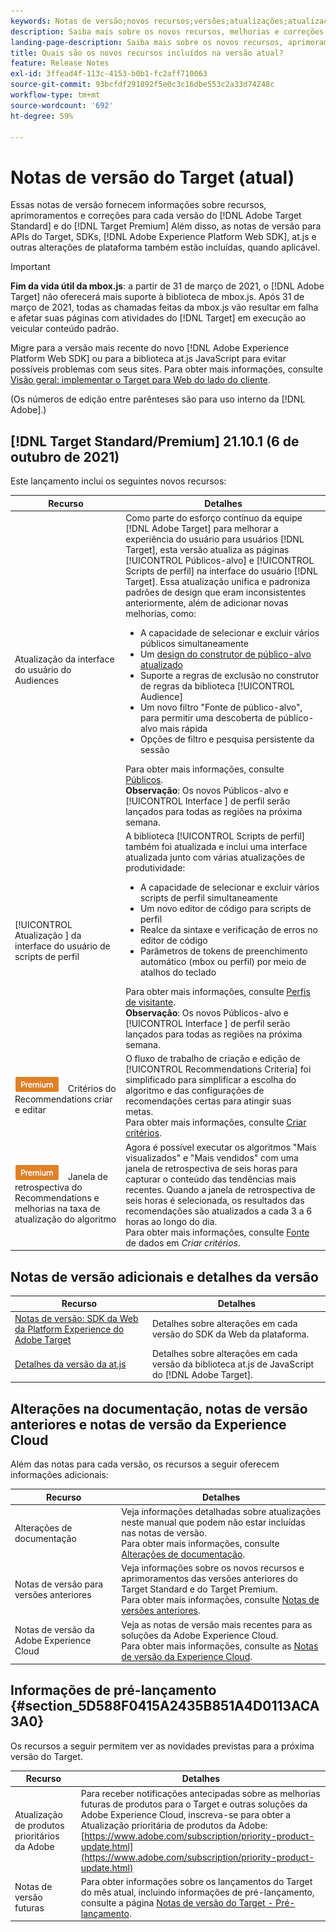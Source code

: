 ```yaml
---
keywords: Notas de versão;novos recursos;versões;atualizações;atualização;versão;aprimoramento;aprimoramentos;correções;correções de bugs;atualizações
description: Saiba mais sobre os novos recursos, melhorias e correções incluídos na versão atual do  [!DNL Adobe Target], incluindo SDKs, APIs e bibliotecas JavaScript.
landing-page-description: Saiba mais sobre os novos recursos, aprimoramentos e correções incluídos na versão atual do  [!DNL Adobe Target].
title: Quais são os novos recursos incluídos na versão atual?
feature: Release Notes
exl-id: 3ffead4f-113c-4153-b0b1-fc2aff710063
source-git-commit: 93bcfdf291892f5e0c3c16dbe553c2a33d74248c
workflow-type: tm+mt
source-wordcount: '692'
ht-degree: 59%

---
```


# Notas de versão do Target (atual)

Essas notas de versão fornecem informações sobre recursos, aprimoramentos e correções para cada versão do [!DNL Adobe Target Standard] e do [!DNL Target Premium] Além disso, as notas de versão para APIs do Target, SDKs, [!DNL Adobe Experience Platform Web SDK], at.js e outras alterações de plataforma também estão incluídas, quando aplicável.

>[!IMPORTANT]
>
>**Fim da vida útil da mbox.js**: a partir de 31 de março de 2021, o [!DNL Adobe Target] não oferecerá mais suporte à biblioteca de mbox.js. Após 31 de março de 2021, todas as chamadas feitas da mbox.js vão resultar em falha e afetar suas páginas com atividades do [!DNL Target] em execução ao veicular conteúdo padrão.
>
>Migre para a versão mais recente do novo [!DNL Adobe Experience Platform Web SDK] ou para a biblioteca at.js JavaScript para evitar possíveis problemas com seus sites. Para obter mais informações, consulte [Visão geral: implementar o Target para Web do lado do cliente](/help/c-implementing-target/c-implementing-target-for-client-side-web/implement-target-for-client-side-web.md).

(Os números de edição entre parênteses são para uso interno da [!DNL Adobe].)

## [!DNL Target Standard/Premium] 21.10.1 (6 de outubro de 2021)

Este lançamento inclui os seguintes novos recursos:

| Recurso | Detalhes |
| --- | --- |
|  Atualização da interface do usuário do Audiences | Como parte do esforço contínuo da equipe [!DNL Adobe Target] para melhorar a experiência do usuário para usuários [!DNL Target], esta versão atualiza as páginas [!UICONTROL Públicos-alvo] e [!UICONTROL Scripts de perfil] na interface do usuário [!DNL Target]. Essa atualização unifica e padroniza padrões de design que eram inconsistentes anteriormente, além de adicionar novas melhorias, como:<ul><li>A capacidade de selecionar e excluir vários públicos simultaneamente</li><li>Um [design do construtor de público-alvo atualizado](/help/c-target/c-audiences/create-audience.md)</li><li>Suporte a regras de exclusão no construtor de regras da biblioteca [!UICONTROL Audience]</li><li>Um novo filtro &quot;Fonte de público-alvo&quot;, para permitir uma descoberta de público-alvo mais rápida</li><li>Opções de filtro e pesquisa persistente da sessão</li></ul>Para obter mais informações, consulte [Públicos](/help/c-target/target.md).<br>**Observação**: Os novos   Públicos-alvo e  [!UICONTROL Interface ] de perfil serão lançados para todas as regiões na próxima semana. |
| [!UICONTROL Atualização ] da interface do usuário de scripts de perfil | A biblioteca [!UICONTROL Scripts de perfil] também foi atualizada e inclui uma interface atualizada junto com várias atualizações de produtividade:<ul><li>A capacidade de selecionar e excluir vários scripts de perfil simultaneamente</li><li>Um novo editor de código para scripts de perfil</li><li>Realce da sintaxe e verificação de erros no editor de código</li><li>Parâmetros de tokens de preenchimento automático (mbox ou perfil) por meio de atalhos do teclado</li></ul>Para obter mais informações, consulte [Perfis de visitante](/help/c-target/c-visitor-profile/visitor-profile.md).<br>**Observação**: Os novos   Públicos-alvo e  [!UICONTROL Interface ] de perfil serão lançados para todas as regiões na próxima semana. |
| ![Selo Premium ](/help/assets/premium.png) Critérios do Recommendations criar e editar | O fluxo de trabalho de criação e edição de [!UICONTROL Recommendations Criteria] foi simplificado para simplificar a escolha do algoritmo e das configurações de recomendações certas para atingir suas metas.<br>Para obter mais informações, consulte  [Criar critérios](/help/c-recommendations/c-algorithms/create-new-algorithm.md). |
| ![Selo Premium ](/help/assets/premium.png) Janela de retrospectiva do Recommendations e melhorias na taxa de atualização do algoritmo | Agora é possível executar os algoritmos &quot;Mais visualizados&quot; e &quot;Mais vendidos&quot; com uma janela de retrospectiva de seis horas para capturar o conteúdo das tendências mais recentes. Quando a janela de retrospectiva de seis horas é selecionada, os resultados das recomendações são atualizados a cada 3 a 6 horas ao longo do dia.<br>Para obter mais informações, consulte  [Fonte ](/help/c-recommendations/c-algorithms/create-new-algorithm.md#data-source) de dados em  *Criar critérios*. |

## Notas de versão adicionais e detalhes da versão

| Recurso | Detalhes |
|--- |--- |
| [Notas de versão: SDK da Web da Platform Experience do Adobe Target](https://experienceleague.adobe.com/docs/experience-platform/edge/release-notes.html?lang=pt-BR) | Detalhes sobre alterações em cada versão do SDK da Web da plataforma. |
| [Detalhes da versão da at.js](/help/c-implementing-target/c-implementing-target-for-client-side-web/target-atjs-versions.md) | Detalhes sobre alterações em cada versão da biblioteca at.js de JavaScript do [!DNL Adobe Target]. |

## Alterações na documentação, notas de versão anteriores e notas de versão da Experience Cloud

Além das notas para cada versão, os recursos a seguir oferecem informações adicionais:

| Recurso | Detalhes |
|--- |--- |
| Alterações de documentação | Veja informações detalhadas sobre atualizações neste manual que podem não estar incluídas nas notas de versão.<br>Para obter mais informações, consulte [Alterações de documentação](/help/r-release-notes/doc-change.md#reference_366123CF00994BACBBF9BBDF2C4D840C). |
| Notas de versão para versões anteriores | Veja informações sobre os novos recursos e aprimoramentos das versões anteriores do Target Standard e do Target Premium.<br>Para obter mais informações, consulte [Notas de versões anteriores](/help/r-release-notes/release-notes-for-previous-releases.md). |
| Notas de versão da Adobe Experience Cloud | Veja as notas de versão mais recentes para as soluções da Adobe Experience Cloud.<br>Para obter mais informações, consulte as [Notas de versão da Experience Cloud](https://experienceleague.adobe.com/docs/release-notes/experience-cloud/current.html?lang=pt-BR). |

## Informações de pré-lançamento {#section_5D588F0415A2435B851A4D0113ACA3A0}

Os recursos a seguir permitem ver as novidades previstas para a próxima versão do Target.

| Recurso | Detalhes |
|--- |--- |
| Atualização de produtos prioritários da Adobe | Para receber notificações antecipadas sobre as melhorias futuras de produtos para o Target e outras soluções da Adobe Experience Cloud, inscreva-se para obter a Atualização prioritária de produtos da Adobe:<br>[https://www.adobe.com/subscription/priority-product-update.html](https://www.adobe.com/subscription/priority-product-update.html) |
| Notas de versão futuras | Para obter informações sobre os lançamentos do Target do mês atual, incluindo informações de pré-lançamento, consulte a página [Notas de versão do Target - Pré-lançamento](/help/r-release-notes/target-release-notes.md). |
